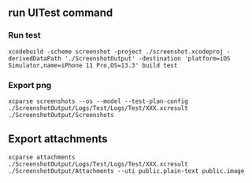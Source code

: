 ## run UITest command

### Run test
```
xcodebuild -scheme screenshot -project ./screenshot.xcodeproj -derivedDataPath './ScreenshotOutput' -destination 'platform=iOS Simulator,name=iPhone 11 Pro,OS=13.3' build test
```

### Export png
```
xcparse screenshots --os --model --test-plan-config ./ScreenshotOutput/Logs/Test/Logs/Test/XXX.xcresult ./ScreenshotOutput/Screenshots
```

## Export attachments
```
xcparse attachments ./ScreenshotOutput/Logs/Test/Logs/Test/XXX.xcresult ./ScreenshotOutput/Attachments --uti public.plain-text public.image
```
